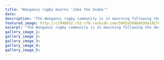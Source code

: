 ```yaml
---
title: "Wanganui rugby mourns 'Jake the Snake'"
date: 
description: "The Wanganui rugby community is in mourning following the death of one of their bright young prospects Jake Alabaster..."
featured_image: http://c1940652.r52.cf0.rackcdn.com/59d2e599b8d39a191700066a/Jake-Alabaster-after-border-win.jpg
excerpt: "The Wanganui rugby community is in mourning following the death of one of their bright young prospects Jake Alabaster."
gallery_image_1: 
gallery_image_2: 
gallery_image_3: 
gallery_image_4: 
gallery_image_5: 
---
```

